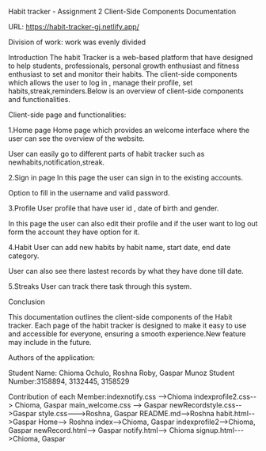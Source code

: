 Habit tracker - Assignment 2
Client-Side Components Documentation

URL: https://habit-tracker-gj.netlify.app/

Division of work: work was evenly divided 

Introduction
The habit Tracker is a web-based platform that have designed to help students, professionals, personal growth enthusiast and fitness enthusiast to set and monitor their habits. The client-side components which allows the user to log in , manage their profile, set habits,streak,reminders.Below is an overview of client-side components and functionalities.

Client-side page and functionalities:

1.Home page
 Home page which provides an welcome interface where the user can see the overview of the website.

 User can easily go to different parts of habit tracker such as newhabits,notification,streak.

2.Sign in page
  In this page the user can sign in to the existing accounts.

  Option to fill in the username and valid password.

3.Profile
  User profile that have user id , date of birth and gender.

  In this page the user can also edit their profile and if the user want to log out form the account they have option for it.

4.Habit
   User can add new habits by habit name, start date, end date category.
   
   User can also see there lastest records by what they have done till date.

5.Streaks
   User can track there task through this system.  

Conclusion

This documentation outlines the client-side components of the Habit tracker. Each page of the habit tracker is designed to make it easy to use and accessible for everyone, ensuring a smooth experience.New feature may include in the future.

Authors of the application:

Student Name: Chioma Ochulo, Roshna Roby, Gaspar Munoz
Student Number:3158894, 3132445, 3158529

Contribution of each Member:indexnotify.css -->Chioma
                            indexprofile2.css--> Chioma, Gaspar
                            main_welcome.css --> Gaspar
                            newRecordstyle.css-->Gaspar
                            style.css--->Roshna, Gaspar
                            README.md-->Roshna
                            habit.html-->Gaspar
                            Home--> Roshna
                            index-->Chioma, Gaspar
                            indexprofile2-->Chioma, Gaspar
                            newRecord.html--> Gaspar
                            notify.html--> Chioma
                            signup.html--->Chioma, Gaspar
   
  
